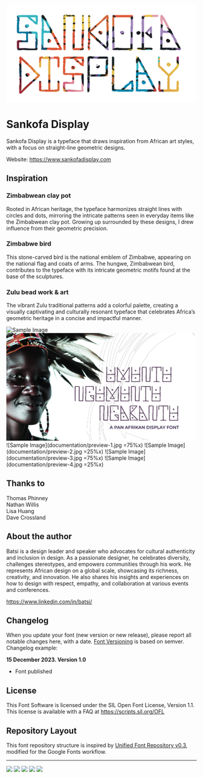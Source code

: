 ![Sample Image](documentation/sankofa-cover.jpg)

# Sankofa Display

Sankofa Display is a typeface that draws inspiration from African art styles, with a focus on straight-line geometric designs.

Website: https://www.sankofadisplay.com


## Inspiration

### Zimbabwean clay pot ### 

Rooted in African heritage, the typeface harmonizes straight lines with circles and dots, mirroring the intricate patterns seen in everyday items like the Zimbabwean clay pot. Growing up surrounded by these designs, I drew influence from their geometric precision.

### Zimbabwe bird ### 

This stone-carved bird is the national emblem of Zimbabwe, appearing on the national flag and coats of arms. The hungwe, Zimbabwean bird, contributes to the typeface with its intricate geometric motifs found at the base of the sculptures.

### Zulu bead work & art ### 

The vibrant Zulu traditional patterns add a colorful palette, creating a visually captivating and culturally resonant typeface that celebrates Africa’s geometric heritage in a concise and impactful manner.

![Sample Image](documentation/bo-afrika.png)
![Sample Image](documentation/woman.jpg)
![Sample Image](documentation/preview-1.jpg =75%x) ![Sample Image](documentation/preview-2.jpg =25%x)
![Sample Image](documentation/preview-3.jpg =75%x) ![Sample Image](documentation/preview-4.jpg =25%x)


## Thanks to
Thomas Phinney<br>
Nathan Willis<br>
Lisa Huang<br>
Dave Crossland

## About the author

Batsi is a design leader and speaker who advocates for cultural authenticity and inclusion in design. As a passionate designer, he celebrates diversity, challenges stereotypes, and empowers communities through his work. He represents African design on a global scale, showcasing its richness, creativity, and innovation. He also shares his insights and experiences on how to design with respect, empathy, and collaboration at various events and conferences.

https://www.linkedin.com/in/batsi/

## Changelog

When you update your font (new version or new release), please report all notable changes here, with a date.
[Font Versioning](https://github.com/googlefonts/gf-docs/tree/main/Spec#font-versioning) is based on semver. 
Changelog example:

**15 December 2023. Version 1.0**
- Font published

## License

This Font Software is licensed under the SIL Open Font License, Version 1.1.
This license is available with a FAQ at
https://scripts.sil.org/OFL

## Repository Layout

This font repository structure is inspired by [Unified Font Repository v0.3](https://github.com/unified-font-repository/Unified-Font-Repository), modified for the Google Fonts workflow.

---

[![][Fontbakery]](https://batsimadz.github.io/Sankofa-Display/fontbakery/fontbakery-report.html)
[![][Universal]](https://batsimadz.github.io/Sankofa-Display/fontbakery/fontbakery-report.html)
[![][GF Profile]](https://batsimadz.github.io/Sankofa-Display/fontbakery/fontbakery-report.html)
[![][Outline Correctness]](https://batsimadz.github.io/Sankofa-Display/fontbakery/fontbakery-report.html)
[![][Shaping]](https://batsimadz.github.io/Sankofa-Display/fontbakery/fontbakery-report.html)

[Fontbakery]: https://img.shields.io/endpoint?url=https%3A%2F%2Fraw.githubusercontent.com%2Fbatsimadz%2FSankofa-Display%2Fgh-pages%2Fbadges%2Foverall.json
[GF Profile]: https://img.shields.io/endpoint?url=https%3A%2F%2Fraw.githubusercontent.com%2Fbatsimadz%2FSankofa-Display%2Fgh-pages%2Fbadges%2FGoogleFonts.json
[Outline Correctness]: https://img.shields.io/endpoint?url=https%3A%2F%2Fraw.githubusercontent.com%2Fbatsimadz%2FSankofa-Display%2Fgh-pages%2Fbadges%2FOutlineCorrectnessChecks.json
[Shaping]: https://img.shields.io/endpoint?url=https%3A%2F%2Fraw.githubusercontent.com%2Fbatsimadz%2FSankofa-Display%2Fgh-pages%2Fbadges%2FShapingChecks.json
[Universal]: https://img.shields.io/endpoint?url=https%3A%2F%2Fraw.githubusercontent.com%2Fbatsimadz%2FSankofa-Display%2Fgh-pages%2Fbadges%2FUniversal.json
